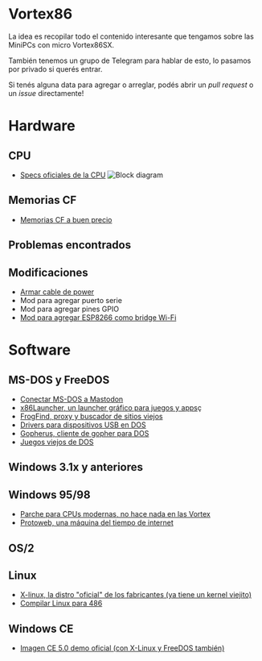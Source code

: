 # Vortex86

La idea es recopilar todo el contenido interesante que tengamos sobre las MiniPCs con micro Vortex86SX.

También tenemos un grupo de Telegram para hablar de esto, lo pasamos por privado si querés entrar.

Si tenés alguna data para agregar o arreglar, podés abrir un _pull request_ o un _issue_ directamente! 

# Hardware

## CPU

- [Specs oficiales de la CPU](https://www.dmp.com.tw/tech/vortex86sx/)
![Block diagram](https://www.dmp.com.tw/tech/vortex86sx/img/Vortex86SX_block_diagram.gif)

## Memorias CF
- [Memorias CF a buen precio](https://articulo.mercadolibre.com.ar/MLA-873109407-apacer-memoria-compact-flesh-cf5-32-gb-_JM?quantity=1)

## Problemas encontrados

## Modificaciones

- [Armar cable de power](https://www.youtube.com/watch?v=gUz2xTNYLwo&t=72s)
- Mod para agregar puerto serie
- Mod para agregar pines GPIO
- [Mod para agregar ESP8266 como bridge Wi-Fi](https://vintage2000.org/dos/serial_wifi_adapter)

# Software

## MS-DOS y FreeDOS
- [Conectar MS-DOS a Mastodon](https://fabulous.systems/posts/2023/08/connecting-ms-dos-to-the-internet-and-the-fediverse/)
- [x86Launcher, un launcher gráfico para juegos y apps](https://github.com/megatron-uk/x86Launcher)ç
- [FrogFind, proxy y buscador de sitios viejos](http://frogfind.com/)
- [Drivers para dispositivos USB en DOS](https://www.bretjohnson.us/)
- [Gopherus, cliente de gopher para DOS](https://sourceforge.net/projects/gopherus/)
- [Juegos viejos de DOS](https://archive.org/details/DOSGamesCollection2015)

## Windows 3.1x y anteriores

## Windows 95/98
- [Parche para CPUs modernas, no hace nada en las Vortex](https://github.com/JHRobotics/patcher9x)
- [Protoweb, una máquina del tiempo de internet](https://protoweb.org/)

## OS/2

## Linux
- [X-linux, la distro "oficial" de los fabricantes (ya tiene un kernel viejito)](http://www.dmp.com.tw/tech/os-xlinux/xlinux-manual-5.7.htm)
- [Compilar Linux para 486](https://ocawesome101.github.io/486-linux.html)

## Windows CE
- [Imagen CE 5.0 demo oficial (con X-Linux y FreeDOS también)](http://www.dmp.com.tw/tech/vortex86sx/demo/070529.GHO)
